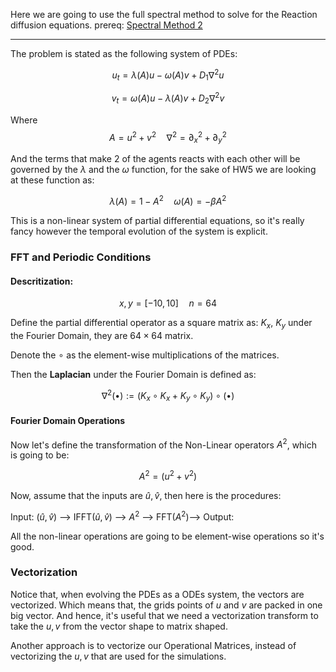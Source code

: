 Here we are going to use the full spectral method to solve for the Reaction diffusion equations. 
prereq: [Spectral Method 2](Spectral%20Method%202.md)

---

The problem is stated as the following system of PDEs: 

$$
u_t = \lambda(A)u - \omega(A)v + D_1 \nabla^2 u
$$

$$
v_t = \omega(A)u - \lambda(A)v + D_2\nabla^2 v
$$

Where 
$$
A = u^2 + v^2 \quad \nabla^2 = \partial_{x}^2 + \partial_{y}^2
$$

And the terms that make 2 of the agents reacts with each other will be governed by the $\lambda$ and the $\omega$ function, for the sake of HW5 we are looking at these function as: 

$$
\lambda(A) = 1 - A^2 \quad \omega(A) = -\beta A^2
$$

This is a non-linear system of partial differential equations, so it's really fancy however the temporal evolution of the system is explicit. 

### **FFT and Periodic Conditions**

#### **Descritization**: 

$$
x, y = [-10, 10] \quad n = 64
$$

Define the partial differential operator as a square matrix as: $K_x$, $K_y$ under the Fourier Domain, they are $64 \times 64$ matrix.  

Denote the $\circ$ as the element-wise multiplications of the matrices. 

Then the **Laplacian** under the Fourier Domain is defined as: 

$$
\nabla^2(\bullet) := (K_x\circ K_x + K_y\circ K_y)\circ  (\bullet)
$$

#### **Fourier Domain Operations**

Now let's define the transformation of the Non-Linear operators $A^2$, which is going to be: 

$$
A^2 = (u^2 + v^2)
$$

Now, assume that the inputs are $\widehat{u}, \widehat{v}$, then here is the procedures: 

Input: ($\widehat{u}, \widehat{v}$) --> IFFT($\widehat{u}, \widehat{v}$) --> $A^2$ --> FFT($A^2$)--> Output: 

All the non-linear operations are going to be element-wise operations so it's good. 

### **Vectorization**

Notice that, when evolving the PDEs as a ODEs system, the vectors are vectorized. Which means that, the grids points of $u$ and $v$ are packed in one big vector. And hence, it's useful that we need a vectorization transform to take the $u, v$ from the vector shape to matrix shaped. 

Another approach is to vectorize our Operational Matrices, instead of vectorizing the $u, v$ that are used for the simulations. 



